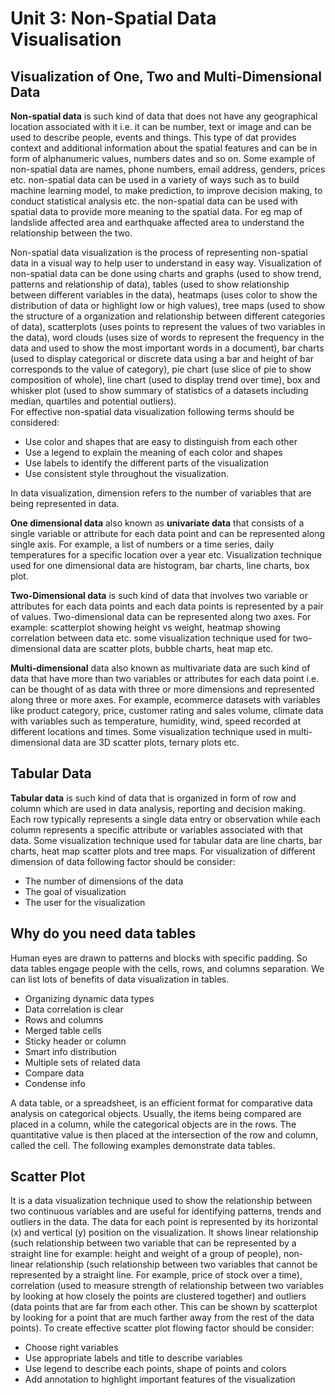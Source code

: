 # Unit 3: Non-Spatial Data Visualisation

## Visualization of One, Two and Multi-Dimensional Data

**Non-spatial data** is such kind of data that does not have any geographical location associated with it i.e. it can be number, text or image and can be used to describe people, events and things. This type of dat provides context and additional information about the spatial features and can be in form of alphanumeric values, numbers dates and so on. Some example of non-spatial data are names, phone numbers, email address, genders, prices etc. non-spatial data can be used in a variety of ways such as to build machine learning model, to make prediction, to improve decision making, to conduct statistical analysis etc. the non-spatial data can be used with spatial data to provide more meaning to the spatial data. For eg map of landslide affected area and earthquake affected area to understand the relationship between the two.

Non-spatial data visualization is the process of representing non-spatial data in a visual way to help user to understand in easy way. Visualization of non-spatial data can be done using charts and graphs (used to show trend, patterns and relationship of data), tables (used to show relationship between different variables in the data), heatmaps (uses color to show the distribution of data or highlight low or high values), tree maps (used to show the structure of a organization and relationship between different categories of data), scatterplots (uses points to represent the values of two variables in the data), word clouds (uses size of words to represent the frequency in the data and used to show the most important words in a document), bar charts (used to display categorical or discrete data using a bar and height of bar corresponds to the value of category), pie chart (use slice of pie to show composition of whole), line chart (used to display trend over time), box and whisker plot (used to show summary of statistics of a datasets including median, quartiles and potential outliers).  
For effective non-spatial data visualization following terms should be considered:

- Use color and shapes that are easy to distinguish from each other
- Use a legend to explain the meaning of each color and shapes
- Use labels to identify the different parts of the visualization
- Use consistent style throughout the visualization.

In data visualization, dimension refers to the number of variables that are being represented in data.

**One dimensional data** also known as **univariate data** that consists of a single variable or attribute for each data point and can be represented along single axis. For example, a list of numbers or a time series, daily temperatures for a specific location over a year etc. Visualization technique used for one dimensional data are histogram, bar charts, line charts, box plot.

**Two-Dimensional data** is such kind of data that involves two variable or attributes for each data points and each data points is represented by a pair of values. Two-dimensional data can be represented along two axes. For example: scatterplot showing height vs weight, heatmap showing correlation between data etc. some visualization technique used for two-dimensional data are scatter plots, bubble charts, heat map etc.

**Multi-dimensional** data also known as multivariate data are such kind of data that have more than two variables or attributes for each data point i.e. can be thought of as data with three or more dimensions and represented along three or more axes. For example, ecommerce datasets with variables like product category, price, customer rating and sales volume, climate data with variables such as temperature, humidity, wind, speed recorded at different locations and times. Some visualization technique used in multi-dimensional data are 3D scatter plots, ternary plots etc.

## Tabular Data

**Tabular data** is such kind of data that is organized in form of row and column which are used in data analysis, reporting and decision making. Each row typically represents a single data entry or observation while each column represents a specific attribute or variables associated with that data. Some visualization technique used for tabular data are line charts, bar charts, heat map scatter plots and tree maps.
For visualization of different dimension of data following factor should be consider:

- The number of dimensions of the data
- The goal of visualization
- The user for the visualization

## Why do you need data tables

Human eyes are drawn to patterns and blocks with specific padding. So data tables engage people with the cells, rows, and columns separation.
We can list lots of benefits of data visualization in tables.

- Organizing dynamic data types
- Data correlation is clear
- Rows and columns
- Merged table cells
- Sticky header or column
- Smart info distribution
- Multiple sets of related data
- Compare data
- Condense info

A data table, or a spreadsheet, is an efficient format for comparative data analysis on categorical objects. Usually, the items being compared are placed in a column, while the categorical objects are in the rows. The quantitative value is then placed at the intersection of the row and column, called the cell. The following examples demonstrate data tables.

## Scatter Plot

It is a data visualization technique used to show the relationship between two continuous variables and are useful for identifying patterns, trends and outliers in the data. The data for each point is represented by its horizontal (x) and vertical (y) position on the visualization. It shows linear relationship (such relationship between two variable that can be represented by a straight line for example: height and weight of a group of people), non-linear relationship (such relationship between two variables that cannot be represented by a straight line. For example, price of stock over a time), correlation (used to measure strength of relationship between two variables by looking at how closely the points are clustered together) and outliers (data points that are far from each other. This can be shown by scatterplot by looking for a point that are much farther away from the rest of the data points). To create effective scatter plot flowing factor should be consider:

- Choose right variables
- Use appropriate labels and title to describe variables
- Use legend to describe each points, shape of points and colors
- Add annotation to highlight important features of the visualization
